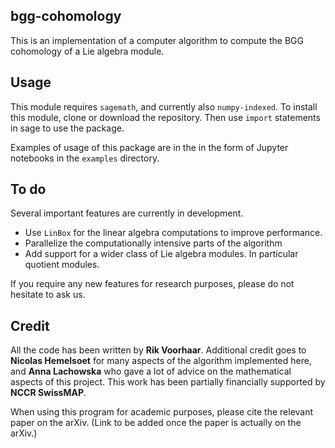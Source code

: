 ## bgg-cohomology

This is an implementation of a computer algorithm to compute the BGG cohomology of a Lie algebra module. 

## Usage

This module requires `sagemath`, and currently also `numpy-indexed`. 
To install this module, clone or download the repository. Then use `import` statements in sage to 
use the package. 

Examples of usage of this package are in the in the form of Jupyter notebooks in the `examples` directory.

## To do

Several important features are currently in development.
- Use `LinBox` for the linear algebra computations to improve performance.  
- Parallelize the computationally intensive parts of the algorithm
- Add support for a wider class of Lie algebra modules. In particular quotient modules.

If you require any new features for research purposes, please do not hesitate to ask us.


## Credit
All the code has been written by **Rik Voorhaar**. 
 Additional credit goes to **Nicolas Hemelsoet** for many aspects of the algorithm implemented here, 
 and **Anna Lachowska** who gave a lot of advice on the mathematical aspects of this project. 
 This work has been partially financially supported by **NCCR SwissMAP**. 
 
 When using this program for academic purposes, please cite the relevant paper on the arXiv. 
 (Link to be added once the paper is actually on the arXiv.)